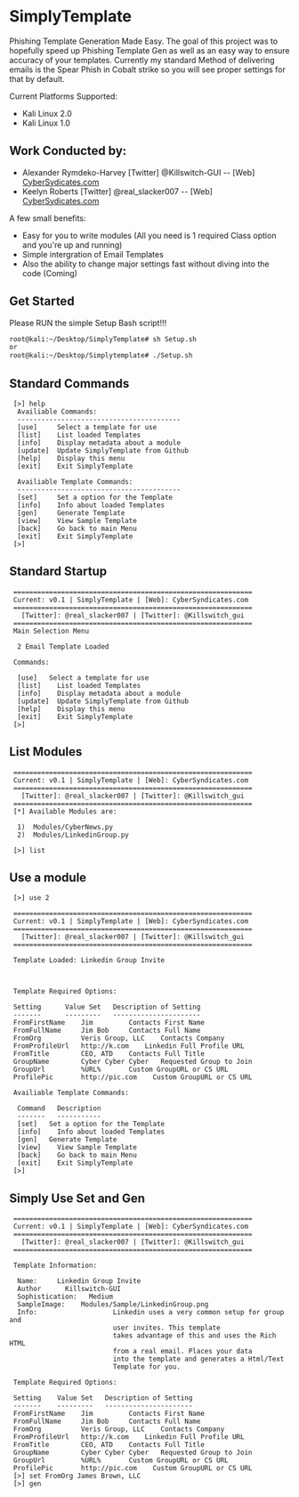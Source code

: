 # SimplyTemplate

Phishing Template Generation Made Easy. The goal of this project was to hopefully speed up Phishing 
Template Gen as well as an easy way to ensure accuracy of your templates. Currently my standard Method
of delivering emails is the Spear Phish in Cobalt strike so you will see proper settings for that by default. 


Current Platforms Supported:
* Kali Linux 2.0
* Kali Linux 1.0

Work Conducted by:
----------------------------------------------
* Alexander Rymdeko-Harvey [Twitter] @Killswitch-GUI -- [Web] [CyberSydicates.com](http://cybersyndicates.com)
* Keelyn Roberts [Twitter] @real_slacker007 -- [Web] [CyberSydicates.com](http://cybersyndicates.com)

A few small benefits:
- Easy for you to write modules (All you need is 1 required Class option and you're up and running)
- Simple intergration of Email Templates
- Also the ability to change major settings fast without diving into the code (Coming)

## Get Started
Please RUN the simple Setup Bash script!!!
```Bash
root@kali:~/Desktop/SimplyTemplate# sh Setup.sh
or
root@kali:~/Desktop/Simplytemplate# ./Setup.sh
```
## Standard Commands
```
 [>] help
  Availiable Commands:
  -----------------------------------------
  [use]     Select a template for use
  [list]    List loaded Templates
  [info]    Display metadata about a module
  [update]  Update SimplyTemplate from Github
  [help]    Display this menu
  [exit]    Exit SimplyTemplate

  Availiable Template Commands:
  -----------------------------------------
  [set]     Set a option for the Template
  [info]    Info about loaded Templates
  [gen]     Generate Template
  [view]    View Sample Template
  [back]    Go back to main Menu
  [exit]    Exit SimplyTemplate
 [>] 
```

## Standard Startup
```
 ============================================================
 Current: v0.1 | SimplyTemplate | [Web]: CyberSyndicates.com
 ============================================================
   [Twitter]: @real_slacker007 | [Twitter]: @Killswitch_gui
 ============================================================
 Main Selection Menu

  2 Email Template Loaded

 Commands:

  [use]   Select a template for use
  [list]    List loaded Templates
  [info]    Display metadata about a module
  [update]  Update SimplyTemplate from Github
  [help]    Display this menu
  [exit]    Exit SimplyTemplate
 [>] 
```
## List Modules
```
 ============================================================
 Current: v0.1 | SimplyTemplate | [Web]: CyberSyndicates.com
 ============================================================
   [Twitter]: @real_slacker007 | [Twitter]: @Killswitch_gui
 ============================================================
 [*] Available Modules are:

  1)  Modules/CyberNews.py    
  2)  Modules/LinkedinGroup.py

 [>] list
```
## Use a module
```
 [>] use 2

 ============================================================
 Current: v0.1 | SimplyTemplate | [Web]: CyberSyndicates.com
 ============================================================
   [Twitter]: @real_slacker007 | [Twitter]: @Killswitch_gui
 ============================================================

 Template Loaded: Linkedin Group Invite



 Template Required Options:

 Setting      Value Set   Description of Setting
 -------      ---------   ----------------------
 FromFirstName    Jim         Contacts First Name
 FromFullName     Jim Bob     Contacts Full Name
 FromOrg          Veris Group, LLC    Contacts Company
 FromProfileUrl   http://k.com    Linkedin Full Profile URL
 FromTitle        CEO, ATD    Contacts Full Title
 GroupName        Cyber Cyber Cyber   Requested Group to Join
 GroupUrl         %URL%       Custom GroupURL or CS URL
 ProfilePic       http://pic.com    Custom GroupURL or CS URL

 Availiable Template Commands:

  Command   Description
  -------   -----------
  [set]   Set a option for the Template
  [info]    Info about loaded Templates
  [gen]   Generate Template
  [view]    View Sample Template
  [back]    Go back to main Menu
  [exit]    Exit SimplyTemplate
 [>]
 ```
## Simply Use Set and Gen
```
 ============================================================
 Current: v0.1 | SimplyTemplate | [Web]: CyberSyndicates.com
 ============================================================
   [Twitter]: @real_slacker007 | [Twitter]: @Killswitch_gui
 ============================================================

 Template Information:

  Name:     Linkedin Group Invite
  Author      Killswitch-GUI
  Sophistication:   Medium
  SampleImage:    Modules/Sample/LinkedinGroup.png
  Info:                   Linkedin uses a very common setup for group and
                          user invites. This template
                          takes advantage of this and uses the Rich HTML
                          from a real email. Places your data
                          into the template and generates a Html/Text
                          Template for you.

 Template Required Options:

 Setting    Value Set   Description of Setting
 -------    ---------   ----------------------
 FromFirstName    Jim         Contacts First Name
 FromFullName     Jim Bob     Contacts Full Name
 FromOrg          Veris Group, LLC    Contacts Company
 FromProfileUrl   http://k.com    Linkedin Full Profile URL
 FromTitle        CEO, ATD    Contacts Full Title
 GroupName        Cyber Cyber Cyber   Requested Group to Join
 GroupUrl         %URL%       Custom GroupURL or CS URL
 ProfilePic       http://pic.com    Custom GroupURL or CS URL
 [>] set FromOrg James Brown, LLC
 [>] gen
```